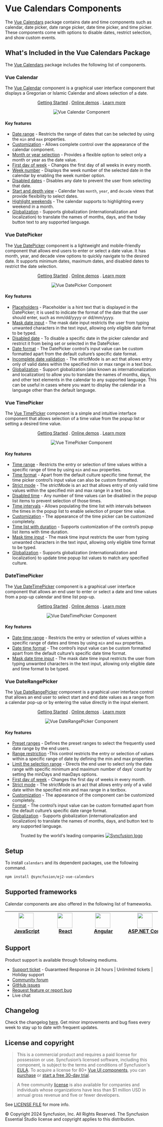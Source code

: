 # Vue Calendars Components

The [Vue Calendars](https://www.syncfusion.com/vue-components/vue-calendar?utm_source=npm&utm_medium=listing&utm_campaign=vue-calendar-npm) package contains date and time components such as calendar, date picker, date range picker, date time picker, and time picker. These components come with options to disable dates, restrict selection, and show custom events.

## What's Included in the Vue Calendars Package

The [Vue Calendars](https://www.syncfusion.com/vue-components/vue-calendar?utm_source=npm&utm_medium=listing&utm_campaign=vue-calendar-npm) package includes the following list of components.

### Vue Calendar

The [Vue Calendar](https://www.syncfusion.com/vue-components/vue-calendar?utm_source=npm&utm_medium=listing&utm_campaign=vue-calendar-npm) component is a graphical user interface component that displays a Gregorian or Islamic Calendar and allows selection of a date.

<p align="center">
  <a href="https://www.syncfusion.com/vue-components/vue-calendar?utm_source=npm&utm_medium=listing&utm_campaign=vue-calendar-npm">Getting Started</a> .
  <a href="https://ej2.syncfusion.com/vue/demos/?utm_source=npm&utm_medium=listing&utm_campaign=vue-calendar-npm#/bootstrap5/calendar/default.html">Online demos</a> .
  <a href="https://www.syncfusion.com/vue-components/vue-calendar?utm_source=npm&utm_medium=listing&utm_campaign=vue-calendar-npm">Learn more</a>
</p>

<p align="center">
<img alt="Vue Calendar Component" src="https://raw.githubusercontent.com/SyncfusionExamples/nuget-img/master/vue/vue-calendar.png">
</p>

#### Key features

* [Date range](https://ej2.syncfusion.com/vue/demos/?utm_source=npm&utm_campaign=calendar#/material/calendar/date-range) - Restricts the range of dates that can be selected by using the `min` and `max` properties.
* [Customization](https://ej2.syncfusion.com/vue/demos/?utm_source=npm&utm_campaign=calendar#/material/calendar/special-dates) - Allows complete control over the appearance of the calendar component.
* [Month or year selection](https://ej2.syncfusion.com/vue/documentation/calendar/calendar-views#calendar-views) - Provides a flexible option to select only a month or year as the date value.
* [First day of week](https://ej2.syncfusion.com/vue/documentation/calendar/how-to/change-the-first-day-of-week/#change-the-first-day-of-the-week) - Changes the first day of all weeks in every month.
* [Week number](https://ej2.syncfusion.com/vue/documentation/calendar/how-to/render-the-calendar-with-week-numbers/#render-the-calendar-with-week-numbers) - Displays the week number of the selected date in the calendar by enabling the week number option.
* [Disabled dates](https://ej2.syncfusion.com/vue/demos/?utm_source=npm&utm_campaign=calendar#/material/calendar/disabled) - Disables any date to prevent the user from selecting that date.
* [Start and depth view](https://ej2.syncfusion.com/vue/documentation/calendar/calendar-views/#view-restriction) - Calendar has `month`, `year`, and `decade` views that provide flexibility to select dates.
* [Highlight weekends](https://ej2.syncfusion.com/vue/documentation/calendar/customization/#highlight-weekends) - The calendar supports to highlighting every weekend in a month.
* [Globalization](https://ej2.syncfusion.com/vue/documentation/calendar/globalization/#globalization) - Supports globalization (internationalization and localization) to translate the names of months, days, and the today button text to any supported language.

### Vue DatePicker

The [Vue DatePicker](https://www.syncfusion.com/vue-components/vue-datepicker?utm_source=npm&utm_medium=listing&utm_campaign=vue-calendar-npm) component is a lightweight and mobile-friendly component that allows end users to enter or select a date value. It has month, year, and decade view options to quickly navigate to the desired date. It supports minimum dates, maximum dates, and disabled dates to restrict the date selection.

<p align="center">
  <a href="https://ej2.syncfusion.com/vue/documentation/datepicker/getting-started/?utm_source=npm&utm_medium=listing&utm_campaign=vue-calendar-npm">Getting Started</a> .
  <a href="https://ej2.syncfusion.com/vue/demos/?utm_source=npm&utm_medium=listing&utm_campaign=vue-calendar-npm#/bootstrap5/datepicker/default.html">Online demos</a> .
  <a href="https://www.syncfusion.com/vue-components/vue-datepicker?utm_source=npm&utm_medium=listing&utm_campaign=vue-calendar-npm">Learn more</a>
</p>

<p align="center">
<img alt="Vue DatePicker Component" src="https://raw.githubusercontent.com/SyncfusionExamples/nuget-img/master/vue/vue-datepicker.png">
</p>

#### Key features

* [Placeholders](https://ej2.syncfusion.com/vue/documentation/datepicker/how-to/set-the-placeholder/?utm_source=npm&utm_medium=listing&utm_campaign=vue-calendar-npm) - Placeholder is a hint text that is displayed in the DatePicker; it is used to indicate the format of the date that the user should enter, such as mm/dd/yyyy or dd/mm/yyyy.
* [Mask date input](https://ej2.syncfusion.com/vue/demos/?utm_source=npm&utm_medium=listing&utm_campaign=vue-calendar-npm#/bootstrap5/datepicker/input-mask.html) - The mask date input restricts the user from typing unwanted characters in the text input, allowing only eligible date format to be typed.
* [Disabled date](https://ej2.syncfusion.com/vue/demos/?utm_source=npm&utm_medium=listing&utm_campaign=vue-calendar-npm#/bootstrap5/datepicker/disabled.html) - To disable a specific date in the picker calendar and restrict it from being set or selected in the DatePicker.
* [Date format](https://ej2.syncfusion.com/vue/demos/?utm_source=npm&utm_medium=listing&utm_campaign=vue-calendar-npm#/bootstrap5/datepicker/date-format.html) - The DatePicker control’s input value can be custom formatted apart from the default culture’s specific date format.
* [Incomplete date validation](https://ej2.syncfusion.com/vue/documentation/datepicker/strict-mode/?utm_source=npm&utm_medium=listing&utm_campaign=vue-calendar-npm) - The strictMode is an act that allows entry only of valid dates within the specified min or max range in a text box.
* [Globalization](https://ej2.syncfusion.com/vue/documentation/datepicker/globalization/?utm_source=npm&utm_medium=listing&utm_campaign=vue-calendar-npm) - Support globalization (also known as internationalization and localization) to allow you to translate the names of months, days, and other text elements in the calendar to any supported language. This can be useful in cases where you want to display the calendar in a language other than the default language.

### Vue TimePicker

The [Vue TimePicker](https://www.syncfusion.com/vue-components/vue-timepicker?utm_source=npm&utm_medium=listing&utm_campaign=vue-calendar-npm) component is a simple and intuitive interface component that allows selection of a time value from the popup list or setting a desired time value.

<p align="center">
  <a href="https://ej2.syncfusion.com/vue/documentation/timepicker/getting-started/?utm_source=npm&utm_medium=listing&utm_campaign=vue-calendar-npm">Getting Started</a> .
  <a href="https://ej2.syncfusion.com/vue/demos/?utm_source=npm&utm_medium=listing&utm_campaign=vue-calendar-npm#/bootstrap5/timepicker/default.html">Online demos</a> .
  <a href="https://www.syncfusion.com/vue-components/vue-timepicker?utm_source=npm&utm_medium=listing&utm_campaign=vue-calendar-npm">Learn more</a>
</p>

<p align="center">
<img alt="Vue TimePicker Component" src="https://raw.githubusercontent.com/SyncfusionExamples/nuget-img/master/vue/vue-timepicker.png">
</p>

#### Key features

* [Time range](https://ej2.syncfusion.com/vue/demos/?utm_source=npm&utm_campaign=timepicker#/material/timepicker/time-range) - Restricts the entry or selection of time values within a specific range of time by using `min` and `max` properties.
* [Time format](https://ej2.syncfusion.com/vue/demos/?utm_source=npm&utm_campaign=timepicker#/material/timepicker/time-format) - Apart from the default culture specific time format, the time picker control’s input value can also be custom formatted.
* [Strict mode](https://ej2.syncfusion.com/vue/documentation/timepicker/strict-mode#timepicker) - The strictMode is an act that allows entry of only valid time values within the specified min and max range in a text box.
* [Disabled time](https://ej2.syncfusion.com/vue/demos/?utm_source=npm&utm_campaign=timepicker#/material/timepicker/list-formatting) - Any number of time values can be disabled in the popup list items to prevent selection of those times.
* [Time intervals](https://ej2.syncfusion.com/vue/demos/?utm_source=npm&utm_campaign=timepicker#/material/timepicker/list-formatting) - Allows populating the time list with intervals between the times in the popup list to enable selection of proper time value.
* [Customization](https://ej2.syncfusion.com/vue/documentation/timepicker/how-to/css-customization/#css-customization) - The appearance of the time picker can be customized completely.
* [Time list with duration](https://ej2.syncfusion.com/vue/demos/?utm_source=npm&utm_campaign=timepicker#/material/timepicker/list-formatting) - Supports customization of the control’s popup list items with time duration.
* [Mask time input](https://ej2.syncfusion.com/vue/demos/?utm_source=npm&utm_medium=listing&utm_campaign=vue-calendar-npm#/bootstrap5/timepicker/input-mask.html) - The mask time input restricts the user from typing unwanted characters in the text input, allowing only eligible time format to be typed.
* [Globalization](https://ej2.syncfusion.com/vue/documentation/timepicker/globalization#globalization) - Supports globalization (internationalization and localization) to update time popup list values to match any specified culture.

### DateTimePicker

The [Vue DateTimePicker](https://www.syncfusion.com/vue-components/vue-datetimepicker?utm_source=npm&utm_medium=listing&utm_campaign=vue-calendar-npm) component is a graphical user interface component that allows an end user to enter or select a date and time values from a pop-up calendar and time list pop-up.

<p align="center">
  <a href="https://ej2.syncfusion.com/vue/documentation/datetimepicker/getting-started/?utm_source=npm&utm_medium=listing&utm_campaign=vue-calendar-npm">Getting Started</a> .
  <a href="https://ej2.syncfusion.com/vue/demos/?utm_source=npm&utm_medium=listing&utm_campaign=vue-calendar-npm#/bootstrap5/datetimepicker/default.html">Online demos</a> .
  <a href="https://www.syncfusion.com/vue-components/vue-datetimepicker?utm_source=npm&utm_medium=listing&utm_campaign=vue-calendar-npm">Learn more</a>
</p>

<p align="center">
<img alt="Vue DateTimePicker Component" src="https://raw.githubusercontent.com/SyncfusionExamples/nuget-img/master/vue/vue-datetimepicker.png">
</p>

#### Key features

* [Date time range](https://ej2.syncfusion.com/vue/demos/?utm_source=npm&utm_campaign=datetimepicker#/material/datetimepicker/date-time-range) - Restricts the entry or selection of values within a specific range of dates and times by using `min` and `max` properties.
* [Date time format](https://ej2.syncfusion.com/vue/demos/?utm_source=npm&utm_campaign=datetimepicker#/material/datetimepicker/date-time-format) - The control’s input value can be custom formatted apart from the default culture’s specific date time format.
* [Mask date time input](https://ej2.syncfusion.com/vue/demos/?utm_source=npm&utm_medium=listing&utm_campaign=vue-calendar-npm#/bootstrap5/datetimepicker/input-mask.html) - The mask date time input restricts the user from typing unwanted characters in the text input, allowing only eligible date and time format to be typed.

### Vue DateRangePicker

The [Vue DateRangePicker](https://www.syncfusion.com/vue-components/vue-date-range-picker?utm_source=npm&utm_medium=listing&utm_campaign=vue-calendar-npm) component is a graphical user interface control that allows an end user to select start and end date values as a range from a calendar pop-up or by entering the value directly in the input element.

<p align="center">
  <a href="https://ej2.syncfusion.com/vue/documentation/daterangepicker/getting-started/?utm_source=npm&utm_medium=listing&utm_campaign=vue-calendar-npm">Getting Started</a> .
  <a href="https://ej2.syncfusion.com/vue/demos/?utm_source=npm&utm_medium=listing&utm_campaign=vue-calendar-npm#/bootstrap5/daterangepicker/default.html">Online demos</a> .
  <a href="https://www.syncfusion.com/vue-components/vue-date-range-picker?utm_source=npm&utm_medium=listing&utm_campaign=vue-calendar-npm">Learn more</a>
</p>

<p align="center">
<img alt="Vue DateRangePicker Component" src="https://raw.githubusercontent.com/SyncfusionExamples/nuget-img/master/vue/vue-daterangepicker.png">
</p>

#### Key features

* [Preset ranges](https://ej2.syncfusion.com/vue/demos/?utm_source=npm&utm_campaign=daterangepicker#/material/daterangepicker/preset) - Defines the preset ranges to select the frequently used date range by the end users.
* [Range restriction](https://ej2.syncfusion.com/vue/demos/?utm_source=npm&utm_campaign=daterangepicker#/material/daterangepicker/date-range) -This control restricts the entry or selection of values within a specific range of date by defining the min and max properties.
* [Limit the selection range](https://ej2.syncfusion.com/vue/demos/?utm_source=npm&utm_campaign=daterangepicker#/material/daterangepicker/day-span) - Directs the end user to select only the date range with specific minimum and maximum number of days’ count by setting the minDays and maxDays options.
* [First day of week](https://ej2.syncfusion.com/vue/documentation/daterangepicker/customization#first-day-of-week) - Changes the first day of weeks in every month.
* [Strict mode](https://ej2.syncfusion.com/vue/documentation/daterangepicker/range-restriction#strict-mode) - The strictMode is an act that allows entry only of a valid date within the specified min and max range in a textbox.
* [Customization](https://ej2.syncfusion.com/vue/documentation/daterangepicker/customization#customization) - The appearance of the component can be customized completely.
* [Format](https://ej2.syncfusion.com/vue/demos/?utm_source=npm&utm_campaign=daterangepicker#/material/daterangepicker/date-format) - The control’s input value can be custom formatted apart from the default culture’s specific date range format.
* [Globalization](https://ej2.syncfusion.com/vue/documentation/daterangepicker/globalization#globalization) - Supports globalization (internationalization and localization) to translate the names of months, days, and button text to any supported language.

<p align="center">
Trusted by the world's leading companies
  <a href="https://www.syncfusion.com/">
    <img src="https://raw.githubusercontent.com/SyncfusionExamples/nuget-img/master/syncfusion/syncfusion-trusted-companies.webp" alt="Syncfusion logo">
  </a>
</p>

## Setup

To install `calendars` and its dependent packages, use the following command.

```sh
npm install @syncfusion/ej2-vue-calendars
```

## Supported frameworks

Calendar components are also offered in the following list of frameworks.

| [<img src="https://ej2.syncfusion.com/github/images/js.svg" height="50" />](https://www.syncfusion.com/javascript-ui-controls?utm_medium=listing&utm_source=github)<br/>&nbsp;&nbsp;&nbsp;&nbsp;&nbsp;[JavaScript](https://www.syncfusion.com/javascript-ui-controls?utm_medium=listing&utm_source=github)&nbsp;&nbsp;&nbsp;&nbsp; | [<img src="https://ej2.syncfusion.com/github/images/react.svg"  height="50" />](https://www.syncfusion.com/react-ui-components?utm_medium=listing&utm_source=github)<br/>&nbsp;&nbsp;&nbsp;&nbsp;&nbsp;&nbsp;&nbsp;[React](https://www.syncfusion.com/react-ui-components?utm_medium=listing&utm_source=github)&nbsp;&nbsp;&nbsp;&nbsp;&nbsp;&nbsp; | [<img src="https://ej2.syncfusion.com/github/images/angular.svg"  height="50" />](https://www.syncfusion.com/angular-components/?utm_medium=listing&utm_source=github)<br/>&nbsp;&nbsp;&nbsp;&nbsp;&nbsp;&nbsp;&nbsp;[Angular](https://www.syncfusion.com/angular-components/?utm_medium=listing&utm_source=github)&nbsp;&nbsp;&nbsp;&nbsp;&nbsp;&nbsp; | [<img src="https://ej2.syncfusion.com/github/images/netcore.svg" height="50" />](https://www.syncfusion.com/aspnet-core-ui-controls?utm_medium=listing&utm_source=github)<br/>&nbsp;&nbsp;[ASP.NET&nbsp;Core](https://www.syncfusion.com/aspnet-core-ui-controls?utm_medium=listing&utm_source=github)&nbsp;&nbsp; | [<img src="https://ej2.syncfusion.com/github/images/netmvc.svg" height="50" />](https://www.syncfusion.com/aspnet-mvc-ui-controls?utm_medium=listing&utm_source=github)<br/>&nbsp;&nbsp;[ASP.NET&nbsp;MVC](https://www.syncfusion.com/aspnet-mvc-ui-controls?utm_medium=listing&utm_source=github)&nbsp;&nbsp; | 
| :-----: | :-----: | :-----: | :-----: | :-----: |

## Support

Product support is available through following mediums.

* [Support ticket](https://support.syncfusion.com/support/tickets/create) - Guaranteed Response in 24 hours | Unlimited tickets | Holiday support
* [Community forum](https://www.syncfusion.com/forums/vue?utm_source=npm&utm_medium=listing&utm_campaign=vue-layout-npm)
* [GitHub issues](https://github.com/syncfusion/ej2-vue-ui-components/issues/new)
* [Request feature or report bug](https://www.syncfusion.com/feedback/vue?utm_source=npm&utm_medium=listing&utm_campaign=vue-layout-npm)
* Live chat

## Changelog

Check the changelog [here](https://github.com/syncfusion/ej2-vue-ui-components/blob/master/components/calendars/CHANGELOG.md). Get minor improvements and bug fixes every week to stay up to date with frequent updates.

## License and copyright

> This is a commercial product and requires a paid license for possession or use. Syncfusion’s licensed software, including this component, is subject to the terms and conditions of Syncfusion's [EULA](https://www.syncfusion.com/eula/es/). To acquire a license for 80+ [Vue UI components](https://www.syncfusion.com/vue-components), you can [purchase](https://www.syncfusion.com/sales/products) or [start a free 30-day trial](https://www.syncfusion.com/account/manage-trials/start-trials).

> A free community [license](https://www.syncfusion.com/products/communitylicense) is also available for companies and individuals whose organizations have less than $1 million USD in annual gross revenue and five or fewer developers.

See [LICENSE FILE](https://github.com/syncfusion/ej2-vue-ui-components/blob/master/license) for more info.

© Copyright 2024 Syncfusion, Inc. All Rights Reserved. The Syncfusion Essential Studio license and copyright applies to this distribution.